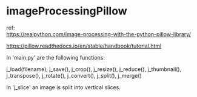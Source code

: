 # imageProcessingPillow
ref:<br> 
https://realpython.com/image-processing-with-the-python-pillow-library/

https://pillow.readthedocs.io/en/stable/handbook/tutorial.html

In 'main.py' are the following functions:

j_load(filename),
j_save(),
j_crop(),
j_resize(),
j_reduce(),
j_thumbnail(),
j_transpose(),
j_rotate(),
j_convert(),
j_split(),
j_merge()

In 'j_slice' an image is split into vertical slices.
